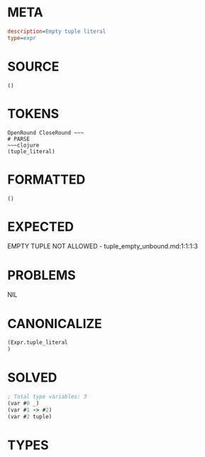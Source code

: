 # META
~~~ini
description=Empty tuple literal
type=expr
~~~
# SOURCE
~~~roc
()
~~~
# TOKENS
~~~text
OpenRound CloseRound ~~~
# PARSE
~~~clojure
(tuple_literal)
~~~
# FORMATTED
~~~roc
()
~~~
# EXPECTED
EMPTY TUPLE NOT ALLOWED - tuple_empty_unbound.md:1:1:1:3
# PROBLEMS
NIL
# CANONICALIZE
~~~clojure
(Expr.tuple_literal
)
~~~
# SOLVED
~~~clojure
; Total type variables: 3
(var #0 _)
(var #1 -> #2)
(var #2 tuple)
~~~
# TYPES
~~~roc
~~~
